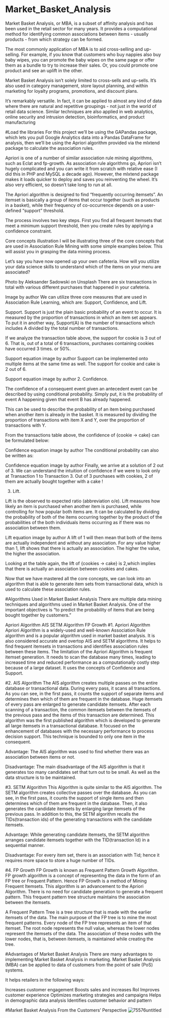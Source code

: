 # Market_Basket_Analysis
Market Basket Analysis, or MBA, is a subset of affinity analysis and has been used in the retail sector for many years. It provides a computational method for identifying common associations between items - usually products - from which strategy can be formed.

The most commonly application of MBA is to aid cross-selling and up-selling. For example, if you know that customers who buy nappies also buy baby wipes, you can promote the baby wipes on the same page or offer them as a bundle to try to increase their sales. Or, you could promote one product and see an uplift in the other.

Market Basket Analysis isn’t solely limited to cross-sells and up-sells. It’s also used in category management, store layout planning, and within marketing for loyalty programs, promotions, and discount plans.

It’s remarkably versatile. In fact, it can be applied to almost any kind of data where there are natural and repetitive groupings - not just in the world of retail data science. Similar techniques are also applied in web analytics, online security and intrusion detection, bioinformatics, and product manufacturing


#Load the libraries
For this project we’ll be using the GAPandas package, which lets you pull Google Analytics data into a Pandas DataFrame for analysis, then we’ll be using the Apriori algorithm provided via the mlxtend package to calculate the association rules.

Apriori is one of a number of similar association rule mining algorithms, such as Eclat and fp-growth. As association rule algorithms go, Apriori isn’t hugely complicated and you can write it from scratch with relative ease (I did this in PHP and MySQL a decade ago). However, the mlxtend package makes it loads quicker to deploy and saves you reinventing the wheel. It’s also very efficient, so doesn’t take long to run at all.

The Apriori algorithm is designed to find “frequently occurring itemsets”. An itemset is basically a group of items that occur together (such as products in a basket), while their frequency of co-occurrence depends on a user-defined “support” threshold.

The process involves two key steps. First you find all frequent itemsets that meet a minimum support threshold, then you create rules by applying a confidence constraint.

Core concepts illustration
I will be illustrating three of the core concepts that are used in Association Rule Mining with some simple examples below. This will assist you in grasping the data mining process.

Let’s say you have now opened up your own cafeteria. How will you utilize your data science skills to understand which of the items on your menu are associated?


Photo by Aleksander Sadowski on Unsplash
There are six transactions in total with various different purchases that happened in your cafeteria.


Image by author
We can utilize three core measures that are used in Association Rule Learning, which are: Support, Confidence, and Lift.

Support.
Support is just the plain basic probability of an event to occur. It is measured by the proportion of transactions in which an item set appears. To put it in another way, Support(A) is the number of transactions which includes A divided by the total number of transactions.

If we analyze the transaction table above, the support for cookie is 3 out of 6. That is, out of a total of 6 transactions, purchases containing cookies have occurred 3 times. or 50%.


Support equation image by author
Support can be implemented onto multiple items at the same time as well. The support for cookie and cake is 2 out of 6.


Support equation image by author
2. Confidence.

The confidence of a consequent event given an antecedent event can be described by using conditional probability. Simply put, it is the probability of event A happening given that event B has already happened.

This can be used to describe the probability of an item being purchased when another item is already in the basket. It is measured by dividing the proportion of transactions with item X and Y, over the proportion of transactions with Y.

From the transactions table above, the confidence of {cookie -> cake} can be formulated below:


Confidence equation image by author
The conditional probability can also be written as:


Confidence equation image by author
Finally, we arrive at a solution of 2 out of 3. We can understand the intuition of confidence if we were to look only at Transaction 1 to Transaction 3. Out of 3 purchases with cookies, 2 of them are actually bought together with a cake !

3. Lift.

Lift is the observed to expected ratio (abbreviation o/e). Lift measures how likely an item is purchased when another item is purchased, while controlling for how popular both items are. It can be calculated by dividing the probability of both of the items occurring together by the product of the probabilities of the both individuals items occurring as if there was no association between them.
 

Lift equation image by author
A lift of 1 will then mean that both of the items are actually independent and without any association. For any value higher than 1, lift shows that there is actually an association. The higher the value, the higher the association.

Looking at the table again, the lift of {cookies -> cake} is 2,which implies that there is actually an association between cookies and cakes.

Now that we have mastered all the core concepts, we can look into an algorithm that is able to generate item sets from transactional data, which is used to calculate these association rules.

#Algorithms Used in Market Basket Analysis
There are multiple data mining techniques and algorithms used in Market Basket Analysis. One of the important objectives is “to predict the probability of items that are being bought together by customers.”

Apriori Algorithm
AIS
SETM Algorithm
FP Growth
#1. Apriori Algorithm
Apriori Algorithm is a widely-used and well-known Association Rule algorithm and is a popular algorithm used in market basket analysis. It is also considered accurate and overtop AIS and SETM algorithms. It helps to find frequent itemsets in transactions and identifies association rules between these items. The limitation of the Apriori Algorithm is frequent itemset generation. It needs to scan the database many times, leading to increased time and reduced performance as a computationally costly step because of a large dataset. It uses the concepts of Confidence and Support.

#2. AIS Algorithm
The AIS algorithm creates multiple passes on the entire database or transactional data. During every pass, it scans all transactions. As you can see, in the first pass, it counts the support of separate items and determines then which of them are frequent in the database. Huge itemsets of every pass are enlarged to generate candidate itemsets. After each scanning of a transaction, the common itemsets between the itemsets of the previous pass and the items of this transaction are determined. This algorithm was the first published algorithm which is developed to generate all large itemsets in a transactional database. It focused on the enhancement of databases with the necessary performance to process decision support. This technique is bounded to only one item in the consequent.

Advantage: The AIS algorithm was used to find whether there was an association between items or not.

Disadvantage: The main disadvantage of the AIS algorithm is that it generates too many candidates set that turn out to be small. As well as the data structure is to be maintained.

#3. SETM Algorithm
This Algorithm is quite similar to the AIS algorithm. The SETM algorithm creates collective passes over the database. As you can see, in the first pass, it counts the support of single items and then determines which of them are frequent in the database. Then, it also generates the candidate itemsets by enlarging large itemsets of the previous pass. In addition to this, the SETM algorithm recalls the TIDs(transaction ids) of the generating transactions with the candidate itemsets.

Advantage: While generating candidate itemsets, the SETM algorithm arranges candidate itemsets together with the TID(transaction Id) in a sequential manner.

Disadvantage: For every item set, there is an association with Tid; hence it requires more space to store a huge number of TIDs.

#4. FP Growth
FP Growth is known as Frequent Pattern Growth Algorithm. FP growth algorithm is a concept of representing the data in the form of an FP tree or Frequent Pattern. Hence FP Growth is a method of Mining Frequent Itemsets. This algorithm is an advancement to the Apriori Algorithm. There is no need for candidate generation to generate a frequent pattern. This frequent pattern tree structure maintains the association between the itemsets.

A Frequent Pattern Tree is a tree structure that is made with the earlier itemsets of the data. The main purpose of the FP tree is to mine the most frequent patterns. Every node of the FP tree represents an item of that itemset. The root node represents the null value, whereas the lower nodes represent the itemsets of the data. The association of these nodes with the lower nodes, that is, between itemsets, is maintained while creating the tree.

#Advantages of Market Basket Analysis
There are many advantages to implementing Market Basket Analysis in marketing. Market Basket Analysis (MBA) can be applied to data of customers from the point of sale (PoS) systems.

It helps retailers in the following ways:

Increases customer engagement
Boosts sales and increases RoI
Improves customer experience
Optimizes marketing strategies and campaigns
Helps in demographic data analysis
Identifies customer behavior and pattern

#Market Basket Analysis From the Customers’ Perspective
![75576untitled](https://github.com/aashif000/Market_Basket_Analysis/assets/112795938/46c9ab8f-7a10-492f-8f50-73ddf0b407ff)
